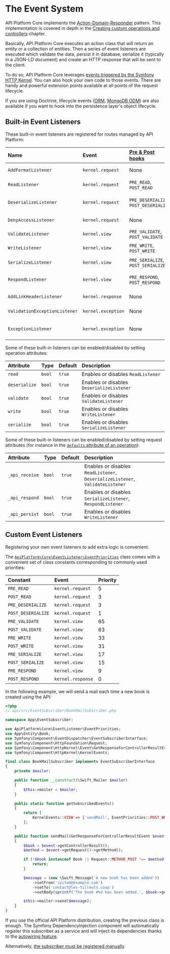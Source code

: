 # The Event System

API Platform Core implements the [Action-Domain-Responder](https://github.com/pmjones/adr) pattern. This implementation is covered in depth in the [Creating custom operations and controllers](operations.md#creating-custom-operations-and-controllers) chapter.

Basically, API Platform Core executes an action class that will return an entity or a collection of entities. Then a series of event listeners are executed which validate the data, persist it in database, serialize it \(typically in a JSON-LD document\) and create an HTTP response that will be sent to the client.

To do so, API Platform Core leverages [events triggered by the Symfony HTTP Kernel](https://symfony.com/doc/current/reference/events.html#kernel-events). You can also hook your own code to those events. There are handy and powerful extension points available at all points of the request lifecycle.

If you are using Doctrine, lifecycle events \([ORM](https://www.doctrine-project.org/projects/doctrine-orm/en/current/reference/events.html#lifecycle-events), [MongoDB ODM](https://www.doctrine-project.org/projects/doctrine-mongodb-odm/en/latest/reference/events.html#lifecycle-events)\) are also available if you want to hook into the persistence layer's object lifecycle.

## Built-in Event Listeners

These built-in event listeners are registered for routes managed by API Platform:

| Name | Event | [Pre & Post hooks](events.md#custom-event-listeners) | Priority | Description |
| :--- | :--- | :--- | :--- | :--- |
| `AddFormatListener` | `kernel.request` | None | 7 | Guesses the best response format \([content negotiation](content-negotiation.md)\) |
| `ReadListener` | `kernel.request` | `PRE_READ`, `POST_READ` | 4 | Retrieves data from the persistence system using the [data providers](data-providers.md) \(`GET`, `PUT`, `DELETE`\) |
| `DeserializeListener` | `kernel.request` | `PRE_DESERIALIZE`, `POST_DESERIALIZE` | 2 | Deserializes data into a PHP entity \(`GET`, `POST`, `DELETE`\); updates the entity retrieved using the data provider \(`PUT`\) |
| `DenyAccessListener` | `kernel.request` | None | 1 | Enforces [access control](security.md) using Security expressions |
| `ValidateListener` | `kernel.view` | `PRE_VALIDATE`, `POST_VALIDATE` | 64 | [Validates data](validation.md) \(`POST`, `PUT`\) |
| `WriteListener` | `kernel.view` | `PRE_WRITE`, `POST_WRITE` | 32 | Persists changes in the persistence system using the [data persisters](data-persisters.md) \(`POST`, `PUT`, `DELETE`\) |
| `SerializeListener` | `kernel.view` | `PRE_SERIALIZE`, `POST_SERIALIZE` | 16 | Serializes the PHP entity in string [according to the request format](content-negotiation.md) |
| `RespondListener` | `kernel.view` | `PRE_RESPOND`, `POST_RESPOND` | 8 | Transforms serialized to a `Symfony\Component\HttpFoundation\Response` instance |
| `AddLinkHeaderListener` | `kernel.response` | None | 0 | Adds a `Link` HTTP header pointing to the Hydra documentation |
| `ValidationExceptionListener` | `kernel.exception` | None | 0 | Serializes validation exceptions in the Hydra format |
| `ExceptionListener` | `kernel.exception` | None | -96 | Serializes PHP exceptions in the Hydra format \(including the stack trace in debug mode\) |

Some of these built-in listeners can be enabled/disabled by setting operation attributes:

| Attribute | Type | Default | Description |
| :--- | :--- | :--- | :--- |
| `read` | `bool` | `true` | Enables or disables `ReadListener` |
| `deserialize` | `bool` | `true` | Enables or disables `DeserializeListener` |
| `validate` | `bool` | `true` | Enables or disables `ValidateListener` |
| `write` | `bool` | `true` | Enables or disables `WriteListener` |
| `serialize` | `bool` | `true` | Enables or disables `SerializeListener` |

Some of these built-in listeners can be enabled/disabled by setting request attributes \(for instance in the [`defaults` attribute of an operation](operations.md#recommended-method)\):

| Attribute | Type | Default | Description |
| :--- | :--- | :--- | :--- |
| `_api_receive` | `bool` | `true` | Enables or disables `ReadListener`, `DeserializeListener`, `ValidateListener` |
| `_api_respond` | `bool` | `true` | Enables or disables `SerializeListener`, `RespondListener` |
| `_api_persist` | `bool` | `true` | Enables or disables `WriteListener` |

## Custom Event Listeners

Registering your own event listeners to add extra logic is convenient.

The [`ApiPlatform\Core\EventListener\EventPriorities`](https://github.com/api-platform/core/blob/master/src/EventListener/EventPriorities.php) class comes with a convenient set of class constants corresponding to commonly used priorities:

| Constant | Event | Priority |
| :--- | :--- | :--- |
| `PRE_READ` | `kernel.request` | 5 |
| `POST_READ` | `kernel.request` | 3 |
| `PRE_DESERIALIZE` | `kernel.request` | 3 |
| `POST_DESERIALIZE` | `kernel.request` | 1 |
| `PRE_VALIDATE` | `kernel.view` | 65 |
| `POST_VALIDATE` | `kernel.view` | 63 |
| `PRE_WRITE` | `kernel.view` | 33 |
| `POST_WRITE` | `kernel.view` | 31 |
| `PRE_SERIALIZE` | `kernel.view` | 17 |
| `POST_SERIALIZE` | `kernel.view` | 15 |
| `PRE_RESPOND` | `kernel.view` | 9 |
| `POST_RESPOND` | `kernel.response` | 0 |

In the following example, we will send a mail each time a new book is created using the API:

```php
<?php
// api/src/EventSubscriber/BookMailSubscriber.php

namespace App\EventSubscriber;

use ApiPlatform\Core\EventListener\EventPriorities;
use App\Entity\Book;
use Symfony\Component\EventDispatcher\EventSubscriberInterface;
use Symfony\Component\HttpFoundation\Request;
use Symfony\Component\HttpKernel\Event\GetResponseForControllerResultEvent;
use Symfony\Component\HttpKernel\KernelEvents;

final class BookMailSubscriber implements EventSubscriberInterface
{
    private $mailer;

    public function __construct(\Swift_Mailer $mailer)
    {
        $this->mailer = $mailer;
    }

    public static function getSubscribedEvents()
    {
        return [
            KernelEvents::VIEW => ['sendMail', EventPriorities::POST_WRITE],
        ];
    }

    public function sendMail(GetResponseForControllerResultEvent $event)
    {
        $book = $event->getControllerResult();
        $method = $event->getRequest()->getMethod();

        if (!$book instanceof Book || Request::METHOD_POST !== $method) {
            return;
        }

        $message = (new \Swift_Message('A new book has been added'))
            ->setFrom('system@example.com')
            ->setTo('contact@les-tilleuls.coop')
            ->setBody(sprintf('The book #%d has been added.', $book->getId()));

        $this->mailer->send($message);
    }
}
```

If you use the official API Platform distribution, creating the previous class is enough. The Symfony DependencyInjection component will automatically register this subscriber as a service and will inject its dependencies thanks to the [autowiring feature](https://symfony.com/doc/current/service_container/autowiring.html).

Alternatively, [the subscriber must be registered manually](https://symfony.com/doc/current/components/event_dispatcher.html#connecting-listeners).

